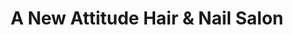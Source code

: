 ---
title: "A New Attitude Hair & Nail Salon"
url: /mentor-on-the-lake/a-new-attitude-hair-und-nail-salon/
shop: Kosmetik
---